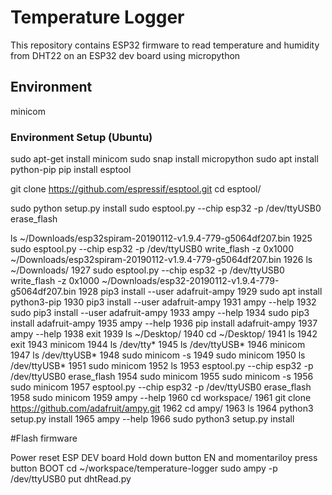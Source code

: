 # Temperature Logger
This repository contains ESP32 firmware to read temperature and humidity from DHT22 on an ESP32 dev board using micropython

## Environment
minicom


### Environment Setup (Ubuntu)
sudo apt-get install minicom
sudo snap install micropython
sudo apt install python-pip
pip install esptool

git clone https://github.com/espressif/esptool.git
cd esptool/

sudo python setup.py install
sudo esptool.py --chip esp32 -p /dev/ttyUSB0 erase_flash

ls ~/Downloads/esp32spiram-20190112-v1.9.4-779-g5064df207.bin
 1925  sudo esptool.py --chip esp32 -p /dev/ttyUSB0 write_flash -z 0x1000 ~/Downloads/esp32spiram-20190112-v1.9.4-779-g5064df207.bin
 1926  ls ~/Downloads/
 1927  sudo esptool.py --chip esp32 -p /dev/ttyUSB0 write_flash -z 0x1000 ~/Downloads/esp32-20190112-v1.9.4-779-g5064df207.bin
 1928  pip3 install --user adafruit-ampy
 1929  sudo apt install python3-pip
 1930  pip3 install --user adafruit-ampy
 1931  ampy --help
 1932  sudo pip3 install --user adafruit-ampy
 1933  ampy --help
 1934  sudo pip3 install adafruit-ampy
 1935  ampy --help
 1936  pip install adafruit-ampy
 1937  ampy --help
 1938  exit
 1939  ls ~/Desktop/
 1940  cd ~/Desktop/
 1941  ls
 1942  exit
 1943  minicom
 1944  ls /dev/tty*
 1945  ls /dev/ttyUSB*
 1946  minicom
 1947  ls /dev/ttyUSB*
 1948  sudo minicom -s
 1949  sudo minicom
 1950  ls /dev/ttyUSB*
 1951  sudo minicom
 1952  ls
 1953  esptool.py --chip esp32 -p /dev/ttyUSB0 erase_flash
 1954  sudo minicom
 1955  sudo minicom -s
 1956  sudo minicom
 1957  esptool.py --chip esp32 -p /dev/ttyUSB0 erase_flash
 1958  sudo minicom
 1959  ampy --help
 1960  cd workspace/
 1961  git clone https://github.com/adafruit/ampy.git
 1962  cd ampy/
 1963  ls
 1964  python3 setup.py install
 1965  ampy --help
 1966  sudo python3 setup.py install

#Flash firmware

Power reset ESP DEV board
Hold down button EN and momentariloy press button BOOT
cd ~/workspace/temperature-logger
sudo ampy -p /dev/ttyUSB0 put dhtRead.py 




